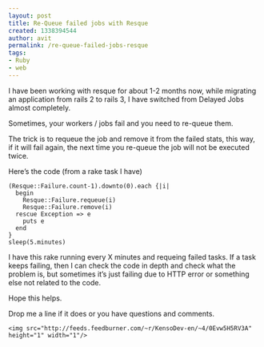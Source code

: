 ```yaml
---
layout: post
title: Re-Queue failed jobs with Resque
created: 1338394544
author: avit
permalink: /re-queue-failed-jobs-resque
tags:
- Ruby
- web
---
```

<p>I have been working with resque for about 1-2 months now, while migrating an application from rails 2 to rails 3, I have switched from Delayed Jobs almost completely.</p>

<p>Sometimes, your workers / jobs fail and you need to re-queue them.</p>

<p>The trick is to requeue the job and remove it from the failed stats, this way, if it will fail again, the next time you re-queue the job will not be executed twice.</p>

<p>Here’s the code (from a rake task I have)</p>
<div class='highlight'><pre><code class='ruby'><span class='p'>(</span><span class='no'>Resque</span><span class='o'>::</span><span class='no'>Failure</span><span class='o'>.</span><span class='n'>count</span><span class='o'>-</span><span class='mi'>1</span><span class='p'>)</span><span class='o'>.</span><span class='n'>downto</span><span class='p'>(</span><span class='mi'>0</span><span class='p'>)</span><span class='o'>.</span><span class='n'>each</span> <span class='p'>{</span><span class='o'>|</span><span class='n'>i</span><span class='o'>|</span>
  <span class='k'>begin</span>
    <span class='no'>Resque</span><span class='o'>::</span><span class='no'>Failure</span><span class='o'>.</span><span class='n'>requeue</span><span class='p'>(</span><span class='n'>i</span><span class='p'>)</span>
    <span class='no'>Resque</span><span class='o'>::</span><span class='no'>Failure</span><span class='o'>.</span><span class='n'>remove</span><span class='p'>(</span><span class='n'>i</span><span class='p'>)</span>
  <span class='k'>rescue</span> <span class='no'>Exception</span> <span class='o'>=></span> <span class='n'>e</span>
    <span class='nb'>puts</span> <span class='n'>e</span>
  <span class='k'>end</span>
<span class='p'>}</span>
<span class='nb'>sleep</span><span class='p'>(</span><span class='mi'>5</span><span class='o'>.</span><span class='n'>minutes</span><span class='p'>)</span>
</code></pre>
</div>
<p>I have this rake running every X minutes and requeing failed tasks. If a task keeps failing, then I can check the code in depth and check what the problem is, but sometimes it’s just failing due to HTTP error or something else not related to the code.</p>

<p>Hope this helps.</p>

<p>Drop me a line if it does or you have questions and comments.</p>
      
    <img src="http://feeds.feedburner.com/~r/KensoDev-en/~4/0Evw5H5RV3A" height="1" width="1"/>
